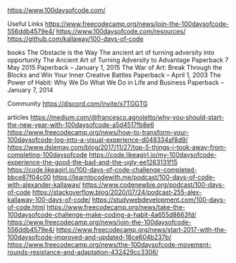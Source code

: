 https://www.100daysofcode.com/

Useful Links
https://www.freecodecamp.org/news/join-the-100daysofcode-556ddb4579e4/
https://www.100daysofcode.com/resources/
https://github.com/kallaway/100-days-of-code 

books
The Obstacle is the Way The ancient art of turning adversity into opportunity The Ancient Art of Turning Adversity to Advantage Paperback 7 May 2015 Paperback – January 1, 2015
The War of Art: Break Through the Blocks and Win Your Inner Creative Battles Paperback – April 1, 2003
The Power of Habit: Why We Do What We Do in Life and Business Paperback – January 7, 2014

Community
https://discord.com/invite/x7TGGTG


articles
https://medium.com/@francesco.agnoletto/why-you-should-start-the-new-year-with-100daysofcode-a5d4517fb8e6
https://www.freecodecamp.org/news/how-to-transform-your-100daysofcode-log-into-a-visual-experience-d048334af8d9/
https://www.dslemay.com/blog/2017/11/27/top-5-things-i-took-away-from-completing-100daysofcode
https://code.likeagirl.io/my-100daysofcode-experience-the-good-the-bad-and-the-ugly-ee1263131f15
https://code.likeagirl.io/100-days-of-code-challenge-completed-bbce87f04c00
https://learntocodewith.me/podcast/100-days-of-code-with-alexander-kallaway/
https://www.codenewbie.org/podcast/100-days-of-code
https://stackoverflow.blog/2020/07/24/podcast-255-alex-kallaway-100-days-of-code/
https://studywebdevelopment.com/100-days-of-code.html
https://www.freecodecamp.org/news/take-the-100daysofcode-challenge-make-coding-a-habit-4a655d8663fd/
https://www.freecodecamp.org/news/join-the-100daysofcode-556ddb4579e4/
https://www.freecodecamp.org/news/start-2017-with-the-100daysofcode-improved-and-updated-18ce604b237b/
https://www.freecodecamp.org/news/the-100daysofcode-movement-rounds-resistance-and-adaptation-432429cc3306/
